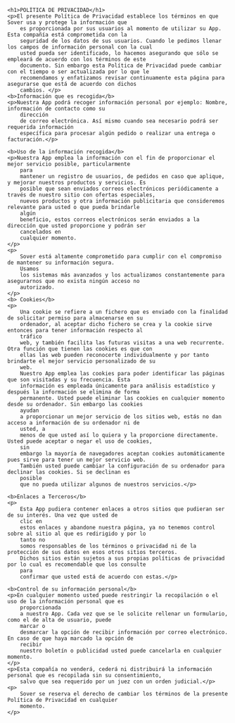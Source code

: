 <!DOCTYPE html>
<html>

<body>

    <h1>POLÍTICA DE PRIVACIDAD</h1>
    <p>El presente Política de Privacidad establece los términos en que Sover usa y protege la información que
        es proporcionada por sus usuarios al momento de utilizar su App. Esta compañía está comprometida con la
        seguridad de los datos de sus usuarios. Cuando le pedimos llenar los campos de información personal con la cual
        usted pueda ser identificado, lo hacemos asegurando que sólo se empleará de acuerdo con los términos de este
        documento. Sin embargo esta Política de Privacidad puede cambiar con el tiempo o ser actualizada por lo que le
        recomendamos y enfatizamos revisar continuamente esta página para asegurarse que está de acuerdo con dichos
        cambios. </p>
    <b>Información que es recogida</b>
    <p>Nuestra App podrá recoger información personal por ejemplo: Nombre, información de contacto como su
        dirección
        de correo electrónica. Así mismo cuando sea necesario podrá ser requerida información
        específica para procesar algún pedido o realizar una entrega o facturación.</p>

    <b>Uso de la información recogida</b>
    <p>Nuestra App emplea la información con el fin de proporcionar el mejor servicio posible, particularmente
        para
        mantener un registro de usuarios, de pedidos en caso que aplique, y mejorar nuestros productos y servicios. Es
        posible que sean enviados correos electrónicos periódicamente a través de nuestro sitio con ofertas especiales,
        nuevos productos y otra información publicitaria que consideremos relevante para usted o que pueda brindarle
        algún
        beneficio, estos correos electrónicos serán enviados a la dirección que usted proporcione y podrán ser
        cancelados en
        cualquier momento.
    </p>
    <p>
        Sover está altamente comprometido para cumplir con el compromiso de mantener su información segura.
        Usamos
        los sistemas más avanzados y los actualizamos constantemente para asegurarnos que no exista ningún acceso no
        autorizado.
    </p>
    <b> Cookies</b>
    <p>
        Una cookie se refiere a un fichero que es enviado con la finalidad de solicitar permiso para almacenarse en su
        ordenador, al aceptar dicho fichero se crea y la cookie sirve entonces para tener información respecto al
        tráfico
        web, y también facilita las futuras visitas a una web recurrente. Otra función que tienen las cookies es que con
        ellas las web pueden reconocerte individualmente y por tanto brindarte el mejor servicio personalizado de su
        web.
        Nuestro App emplea las cookies para poder identificar las páginas que son visitadas y su frecuencia. Esta
        información es empleada únicamente para análisis estadístico y después la información se elimina de forma
        permanente. Usted puede eliminar las cookies en cualquier momento desde su ordenador. Sin embargo las cookies
        ayudan
        a proporcionar un mejor servicio de los sitios web, estás no dan acceso a información de su ordenador ni de
        usted, a
        menos de que usted así lo quiera y la proporcione directamente. Usted puede aceptar o negar el uso de cookies,
        sin
        embargo la mayoría de navegadores aceptan cookies automáticamente pues sirve para tener un mejor servicio web.
        También usted puede cambiar la configuración de su ordenador para declinar las cookies. Si se declinan es
        posible
        que no pueda utilizar algunos de nuestros servicios.</p>

    <b>Enlaces a Terceros</b>
    <p>
        Esta App pudiera contener enlaces a otros sitios que pudieran ser de su interés. Una vez que usted de
        clic en
        estos enlaces y abandone nuestra página, ya no tenemos control sobre al sitio al que es redirigido y por lo
        tanto no
        somos responsables de los términos o privacidad ni de la protección de sus datos en esos otros sitios terceros.
        Dichos sitios están sujetos a sus propias políticas de privacidad por lo cual es recomendable que los consulte
        para
        confirmar que usted está de acuerdo con estas.</p>

    <b>Control de su información personal</b>
    <p>En cualquier momento usted puede restringir la recopilación o el uso de la información personal que es
        proporcionada
        a nuestro App. Cada vez que se le solicite rellenar un formulario, como el de alta de usuario, puede
        marcar o
        desmarcar la opción de recibir información por correo electrónico. En caso de que haya marcado la opción de
        recibir
        nuestro boletín o publicidad usted puede cancelarla en cualquier momento.
    </p>
    <p>Esta compañía no venderá, cederá ni distribuirá la información personal que es recopilada sin su consentimiento,
        salvo que sea requerido por un juez con un orden judicial.</p>
    <p>
        Sover se reserva el derecho de cambiar los términos de la presente Política de Privacidad en cualquier
        momento.
    </p>
</body>

</html>
